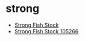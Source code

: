 # strong

 * [Strong Fish Stock](../../index/s/strong-fish-stock-105266.json)
 * [Strong Fish Stock 105266](../../index/s/strong-fish-stock-105266.json)
